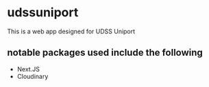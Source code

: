# udssuniport

This is a web app designed for UDSS Uniport

## notable packages used include the following

- Next.JS
- Cloudinary


